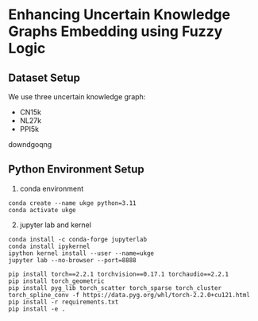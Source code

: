 
# Enhancing Uncertain Knowledge Graphs Embedding using Fuzzy Logic

## Dataset Setup

We use three uncertain knowledge graph:
- CN15k
- NL27k
- PPI5k

downdgoqng

## Python Environment Setup

1. conda environment
```
conda create --name ukge python=3.11
conda activate ukge
```

2. jupyter lab and kernel
```
conda install -c conda-forge jupyterlab
conda install ipykernel
ipython kernel install --user --name=ukge
jupyter lab --no-browser --port=8888
```

```
pip install torch==2.2.1 torchvision==0.17.1 torchaudio==2.2.1
pip install torch_geometric
pip install pyg_lib torch_scatter torch_sparse torch_cluster torch_spline_conv -f https://data.pyg.org/whl/torch-2.2.0+cu121.html
pip install -r requirements.txt
pip install -e .
```